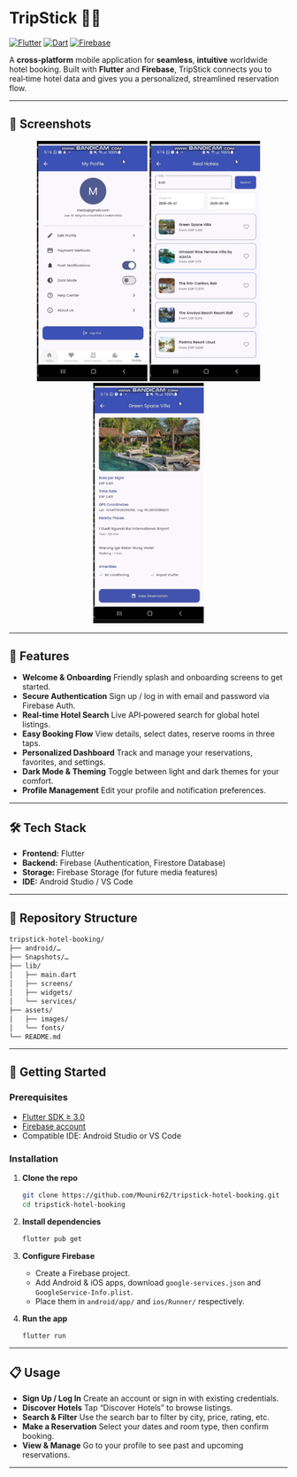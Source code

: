# TripStick 🏨✨

[![Flutter](https://img.shields.io/badge/Flutter-02569B?logo=flutter\&logoColor=white)](https://flutter.dev/) [![Dart](https://img.shields.io/badge/Dart-0175C2?logo=dart\&logoColor=white)](https://dart.dev/) [![Firebase](https://img.shields.io/badge/Firebase-FFCA28?logo=firebase\&logoColor=black)](https://firebase.google.com/)

A **cross‑platform** mobile application for **seamless**, **intuitive** worldwide hotel booking. Built with **Flutter** and **Firebase**, TripStick connects you to real‑time hotel data and gives you a personalized, streamlined reservation flow.

---

## 📸 Screenshots

<p align="center">
  <img src="Snapshots/5.jpeg" alt="Account Screen" width="200" />
  <img src="Snapshots/3.jpeg" alt="Search Screen" width="200" />
  <img src="Snapshots/2.jpeg" alt="Reservations Screen" width="200" />
</p>

---

## 🚀 Features

* **Welcome & Onboarding**
  Friendly splash and onboarding screens to get started.
* **Secure Authentication**
  Sign up / log in with email and password via Firebase Auth.
* **Real‑time Hotel Search**
  Live API‑powered search for global hotel listings.
* **Easy Booking Flow**
  View details, select dates, reserve rooms in three taps.
* **Personalized Dashboard**
  Track and manage your reservations, favorites, and settings.
* **Dark Mode & Theming**
  Toggle between light and dark themes for your comfort.
* **Profile Management**
  Edit your profile and notification preferences.

---

## 🛠️ Tech Stack

* **Frontend:** Flutter
* **Backend:** Firebase (Authentication, Firestore Database)
* **Storage:** Firebase Storage (for future media features)
* **IDE:** Android Studio / VS Code

---

## 📂 Repository Structure

```plaintext
tripstick-hotel-booking/
├── android/…
├── Snapshots/…
├── lib/
│   ├── main.dart
│   ├── screens/
│   ├── widgets/
│   └── services/
├── assets/
│   ├── images/
│   └── fonts/
└── README.md
```

---

## 🔧 Getting Started

### Prerequisites

* [Flutter SDK ≥ 3.0](https://flutter.dev/docs/get-started/install)
* [Firebase account](https://console.firebase.google.com/)
* Compatible IDE: Android Studio or VS Code

### Installation

1. **Clone the repo**

   ```bash
   git clone https://github.com/Mounir62/tripstick-hotel-booking.git
   cd tripstick-hotel-booking
   ```

2. **Install dependencies**

   ```bash
   flutter pub get
   ```

3. **Configure Firebase**

   * Create a Firebase project.
   * Add Android & iOS apps, download `google-services.json` and `GoogleService-Info.plist`.
   * Place them in `android/app/` and `ios/Runner/` respectively.

4. **Run the app**

   ```bash
   flutter run
   ```

---

## 📋 Usage

* **Sign Up / Log In**
  Create an account or sign in with existing credentials.
* **Discover Hotels**
  Tap “Discover Hotels” to browse listings.
* **Search & Filter**
  Use the search bar to filter by city, price, rating, etc.
* **Make a Reservation**
  Select your dates and room type, then confirm booking.
* **View & Manage**
  Go to your profile to see past and upcoming reservations.

---
